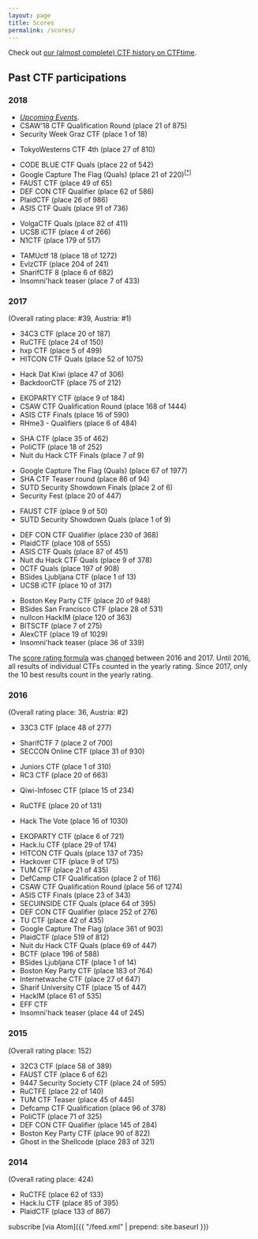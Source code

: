 ```yaml
---
layout: page
title: Scores
permalink: /scores/
---
```


Check out [our (almost complete) CTF history on CTFtime](https://ctftime.org/team/8323).


## Past CTF participations

<!-- generated using scripts/getPastCTFs.py  -->

### 2018
  * [*Upcoming Events*](https://ctftime.org/event/list/upcoming).
  * CSAW’18 CTF Qualification Round <span class="discreet">(place 21 of 875)</span>
  * Security Week Graz CTF <span class="discreet">(place 1 of 18)</span>
  <!-- place 53 (151.720 points) -->
  * TokyoWesterns CTF 4th <span class="discreet">(place 27 of 810)</span>
  <!-- place 66 (129.476 points) -->
  * CODE BLUE CTF  Quals <span class="discreet">(place 22 of 542)</span>
  * Google Capture The Flag  (Quals) <span class="discreet">(place 21 of 220)<sup><a href="https://twitter.com/stefanmore/status/1011087068745912325">[*]</a></sup></span>
  * FAUST CTF <span class="discreet">(place 49 of 65)</span>
  * DEF CON CTF Qualifier <span class="discreet">(place 62 of 586)</span>
  * PlaidCTF <span class="discreet">(place 26 of 986)</span>
  * ASIS CTF Quals <span class="discreet">(place 91 of 736)</span>
  <!-- place 71 (75.921 points) -->
  * VolgaCTF  Quals <span class="discreet">(place 82 of 411)</span>
  * UCSB iCTF <span class="discreet">(place 4 of 266)</span>
  * N1CTF <span class="discreet">(place 179 of 517)</span>
  <!-- place 33 (49.735 points) -->
  * TAMUctf 18 <span class="discreet">(place 18 of 1272)</span>
  * EvlzCTF <span class="discreet">(place 204 of 241)</span>
  * SharifCTF 8 <span class="discreet">(place 6 of 682)</span>
  * Insomni'hack teaser <span class="discreet">(place 7 of 433)</span>

### 2017 
(Overall rating place: #39, Austria: #1)
  <!-- place 39 (224.325 points) -->
  * 34C3 CTF <span class="discreet">(place 20 of 187)</span>
  * RuCTFE <span class="discreet">(place 24 of 150)</span>
  * hxp CTF <span class="discreet">(place 5 of 499)</span>
  * HITCON CTF  Quals <span class="discreet">(place 52 of 1075)</span>
  <!-- place 31 (213.530 points) -->
  * Hack Dat Kiwi <span class="discreet">(place 47 of 306)</span>
  * BackdoorCTF <span class="discreet">(place 75 of 212)</span>
  <!-- place 28 (199.550 points) -->
  * EKOPARTY CTF <span class="discreet">(place 9 of 184)</span>
  * CSAW CTF Qualification Round <span class="discreet">(place 168 of 1444)</span>
  * ASIS CTF Finals <span class="discreet">(place 16 of 590)</span>
  * RHme3 - Qualifiers <span class="discreet">(place 6 of 484)</span>
  <!-- place 39 (153.723 points) -->
  * SHA CTF <span class="discreet">(place 35 of 462)</span>
  * PoliCTF <span class="discreet">(place 18 of 252)</span>
  * Nuit du Hack CTF Finals <span class="discreet">(place 7 of 9)</span>
  <!-- place 36 (152.323 points) -->
  * Google Capture The Flag (Quals) <span class="discreet">(place 67 of 1977)</span>
  * SHA CTF Teaser round <span class="discreet">(place 86 of 94)</span>
  * SUTD Security Showdown Finals <span class="discreet">(place 2 of 6)</span>
  * Security Fest <span class="discreet">(place 20 of 447)</span>
  <!-- place 40 (135.219 points), (before FAUST voting completed) -->
  * FAUST CTF <span class="discreet">(place 9 of 50)</span>
  * SUTD Security Showdown Quals <span class="discreet">(place 1 of 9)</span>
  <!-- place 37 (135.219 points) -->
  * DEF CON CTF Qualifier <span class="discreet">(place 230 of 368)</span>
  * PlaidCTF <span class="discreet">(place 108 of 555)</span>
  * ASIS CTF Quals <span class="discreet">(place 87 of 451)</span>
  * Nuit du Hack CTF Quals <span class="discreet">(place 9 of 378)</span>
  * 0CTF  Quals <span class="discreet">(place 197 of 908)</span>
  * BSides Ljubljana CTF <span class="discreet">(place 1 of 13)</span>
  * UCSB iCTF <span class="discreet">(place 10 of 317)</span>
  <!-- place 17 (78.738 points) -->
  * Boston Key Party CTF <span class="discreet">(place 20 of 948)</span>
  * BSides San Francisco CTF <span class="discreet">(place 28 of 531)</span>
  * nullcon HackIM <span class="discreet">(place 120 of 363)</span>
  * BITSCTF <span class="discreet">(place 7 of 275)</span>
  * AlexCTF <span class="discreet">(place 19 of 1029)</span>
  * Insomni'hack teaser <span class="discreet">(place 36 of 339)</span>

The [score rating formula](https://ctftime.org/rating-formula/) was [changed](https://github.com/ctftime/ctftime.org/issues/40) between 2016 and 2017.
Until 2016, all results of individual CTFs counted in the yearly rating.
Since 2017, only the 10 best results count in the yearly rating.


### 2016 
(Overall rating place: 36, Austria: #2)
  <!-- place 36 (333.244 points) -->
  * 33C3 CTF <span class="discreet">(place 48 of 277)</span>
  <!-- place 38 (293.092 points) -->
  * SharifCTF 7 <span class="discreet">(place 2 of 700)</span>
  * SECCON Online CTF <span class="discreet">(place 31 of 930)</span>
  <!-- place 47 (246.418 points) -->
  * Juniors CTF <span class="discreet">(place 1 of 310)</span>
  * RC3 CTF <span class="discreet">(place 20 of 663)</span>
  <!-- place 49 (233.160 points) -->
  * Qiwi-Infosec CTF <span class="discreet">(place 15 of 234)</span>
  <!-- place 51 (224.200 points) -->
  * RuCTFE <span class="discreet">(place 20 of 131)</span>
  <!-- place 51 (209.993 points) -->
  * Hack The Vote <span class="discreet">(place 16 of 1030)</span>
  <!-- place 53 (198.005 points) -->
  * EKOPARTY CTF <span class="discreet">(place 6 of 721)</span>
  * Hack.lu CTF <span class="discreet">(place 29 of 174)</span>
  * HITCON CTF  Quals <span class="discreet">(place 137 of 735)</span>
  * Hackover CTF <span class="discreet">(place 9 of 175)</span>
  * TUM CTF <span class="discreet">(place 21 of 435)</span>
  * DefCamp CTF Qualification <span class="discreet">(place 2 of 116)</span>
  * CSAW CTF Qualification Round <span class="discreet">(place 56 of 1274)</span>
  * ASIS CTF Finals <span class="discreet">(place 23 of 343)</span>
  * SECUINSIDE CTF Quals <span class="discreet">(place 64 of 395)</span>
  * DEF CON CTF Qualifier <span class="discreet">(place 252 of 276)</span>
  * TU CTF <span class="discreet">(place 42 of 435)</span>
  * Google Capture The Flag <span class="discreet">(place 361 of 903)</span>
  * PlaidCTF <span class="discreet">(place 519 of 812)</span>
  * Nuit du Hack CTF Quals <span class="discreet">(place 69 of 447)</span>
  * BCTF <span class="discreet">(place 196 of 588)</span>
  * BSides Ljubljana CTF <span class="discreet">(place 1 of 14)</span>
  * Boston Key Party CTF <span class="discreet">(place 183 of 764)</span>
  * Internetwache CTF <span class="discreet">(place 27 of 647)</span>
  * Sharif University CTF <span class="discreet">(place 15 of 447)</span>
  * HackIM  <span class="discreet">(place 61 of 535)</span>
  * EFF CTF
  * Insomni'hack teaser <span class="discreet">(place 44 of 245)</span>

### 2015 
(Overall rating place: 152)
  <!-- place 152 (73.994 points) -->
  * 32C3 CTF <span class="discreet">(place 58 of 389)</span>
  * FAUST CTF <span class="discreet">(place 6 of 62)</span>
  * 9447 Security Society CTF <span class="discreet">(place 24 of 595)</span>
  * RuCTFE <span class="discreet">(place 22 of 140)</span>
  * TUM CTF Teaser <span class="discreet">(place 45 of 445)</span>
  * Defcamp CTF Qualification <span class="discreet">(place 96 of 378)</span>
  * PoliCTF <span class="discreet">(place 71 of 325)</span>
  * DEF CON CTF Qualifier <span class="discreet">(place 145 of 284)</span>
  * Boston Key Party CTF <span class="discreet">(place 90 of 822)</span>
  * Ghost in the Shellcode <span class="discreet">(place 283 of 321)</span>

### 2014 
(Overall rating place: 424)
  <!-- place 424 (22.027 points) -->
  * RuCTFE <span class="discreet">(place 62 of 133)</span>
  * Hack.lu CTF <span class="discreet">(place 85 of 395)</span>
  * PlaidCTF <span class="discreet">(place 133 of 867)</span>


subscribe [via Atom]({{ "/feed.xml" | prepend: site.baseurl }})
